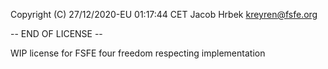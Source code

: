 Copyright (C) 27/12/2020-EU 01:17:44 CET Jacob Hrbek <kreyren@fsfe.org>

-- END OF LICENSE --

WIP license for FSFE four freedom respecting implementation